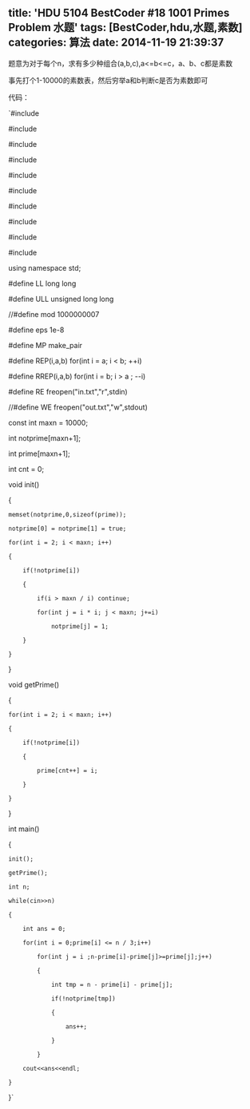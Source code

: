 title: 'HDU 5104 BestCoder #18 1001 Primes Problem 水题'
tags: [BestCoder,hdu,水题,素数]
categories: 算法
date: 2014-11-19 21:39:37
---

<span style="white-space:pre"></span>题意为对于每个n，求有多少种组合(a,b,c),a<=b<=c，a、b、c都是素数

<span style="white-space:pre"></span>事先打个1-10000的素数表，然后穷举a和b判断c是否为素数即可

<!--more-->

<span style="white-space:pre"></span>代码：

<span style="white-space:pre"></span>`#include <iostream>

#include <cstdio>

#include <cstring>

#include <string>

#include <algorithm>

#include <cmath>

#include <vector>

#include <map>

#include <queue>

#include <ctime>

using namespace std;

#define LL long long

#define ULL unsigned long long

//#define mod 1000000007

#define eps 1e-8

#define MP make_pair

#define REP(i,a,b) for(int i = a; i < b; ++i)

#define RREP(i,a,b) for(int i = b; i > a ; --i)

#define RE freopen("in.txt","r",stdin)

//#define WE freopen("out.txt","w",stdout) 

const int maxn = 10000;

int notprime[maxn+1];

int prime[maxn+1];

int cnt = 0; 

void init()

{

    memset(notprime,0,sizeof(prime));

    notprime[0] = notprime[1] = true;

    for(int i = 2; i < maxn; i++)

    {

        if(!notprime[i])

        {

            if(i > maxn / i) continue;

            for(int j = i * i; j < maxn; j+=i)

                notprime[j] = 1;

        } 

    } 

} 

void getPrime()

{

    for(int i = 2; i < maxn; i++)

    {

        if(!notprime[i])

        {

            prime[cnt++] = i;

        }

    } 

}

int main()

{

    init();

    getPrime();

    int n;

    while(cin>>n)

    {

        int ans = 0;

        for(int i = 0;prime[i] <= n / 3;i++)

            for(int j = i ;n-prime[i]-prime[j]>=prime[j];j++)

            {

                int tmp = n - prime[i] - prime[j];

                if(!notprime[tmp])

                {

                    ans++;

                }

            }

        cout<<ans<<endl;

    }

}`